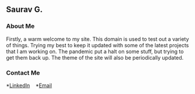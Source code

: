## Saurav G.

### About Me
Firstly, a warm welcome to my site. This domain is used to test out a variety of things. Trying my best to keep it updated with some of the latest projects that I am working on. The pandemic put a halt on some stuff, but trying to get them back up. The theme of the site will also be periodically updated. 

### Contact Me
*[LinkedIn](https://www.linkedin.com/in/nepsaurav/)
&nbsp;&nbsp;
*[Email](mailto:bloggerguy.saurav158@gmail.com)
